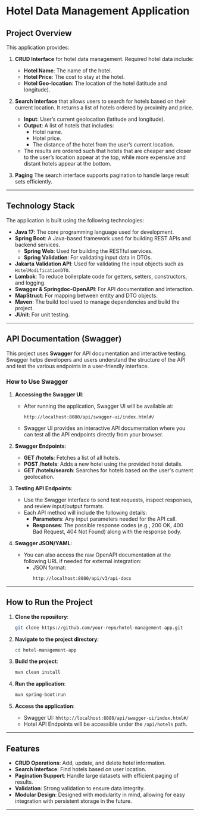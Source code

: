 # Hotel Data Management Application

## Project Overview

This application provides:

1. **CRUD Interface** for hotel data management. Required hotel data include:
    - **Hotel Name**: The name of the hotel.
    - **Hotel Price**: The cost to stay at the hotel.
    - **Hotel Geo-location**: The location of the hotel (latitude and longitude).

2. **Search Interface** that allows users to search for hotels based on their current location. It returns a list of hotels ordered by proximity and price.
    - **Input**: User’s current geolocation (latitude and longitude).
    - **Output**: A list of hotels that includes:
        - Hotel name.
        - Hotel price.
        - The distance of the hotel from the user’s current location.
    - The results are ordered such that hotels that are cheaper and closer to the user’s location appear at the top, while more expensive and distant hotels appear at the bottom.

3. **Paging** The search interface supports pagination to handle large result sets efficiently.

---

## Technology Stack

The application is built using the following technologies:

- **Java 17**: The core programming language used for development.
- **Spring Boot**: A Java-based framework used for building REST APIs and backend services.
    - **Spring Web**: Used for building the RESTful services.
    - **Spring Validation**: For validating input data in DTOs.
- **Jakarta Validation API**: Used for validating the input objects such as `HotelModificationDTO`.
- **Lombok**: To reduce boilerplate code for getters, setters, constructors, and logging.
- **Swagger & Springdoc-OpenAPI**: For API documentation and interaction.
- **MapStruct**: For mapping between entity and DTO objects.
- **Maven**: The build tool used to manage dependencies and build the project.
- **JUnit**: For unit testing.

---

## API Documentation (Swagger)

This project uses **Swagger** for API documentation and interactive testing. Swagger helps developers and users understand the structure of the API and test the various endpoints in a user-friendly interface.

### How to Use Swagger

1. **Accessing the Swagger UI**:
    - After running the application, Swagger UI will be available at:
      ```
      http://localhost:8080/api/swagger-ui/index.html#/
      ```
    - Swagger UI provides an interactive API documentation where you can test all the API endpoints directly from your browser.

2. **Swagger Endpoints**:
    - **GET /hotels**: Fetches a list of all hotels.
    - **POST /hotels**: Adds a new hotel using the provided hotel details.
    - **GET /hotels/search**: Searches for hotels based on the user's current geolocation.

3. **Testing API Endpoints**:
    - Use the Swagger interface to send test requests, inspect responses, and review input/output formats.
    - Each API method will include the following details:
        - **Parameters**: Any input parameters needed for the API call.
        - **Responses**: The possible response codes (e.g., 200 OK, 400 Bad Request, 404 Not Found) along with the response body.

4. **Swagger JSON/YAML**:
    - You can also access the raw OpenAPI documentation at the following URL if needed for external integration:
        - JSON format:
          ```
          http://localhost:8080/api/v3/api-docs
          ```

---

## How to Run the Project

1. **Clone the repository**:
   ```bash
   git clone https://github.com/your-repo/hotel-management-app.git
   ```

2. **Navigate to the project directory**:
   ```bash
   cd hotel-management-app
   ```

3. **Build the project**:
   ```bash
   mvn clean install
   ```

4. **Run the application**:
   ```bash
   mvn spring-boot:run
   ```

5. **Access the application**:
    - Swagger UI: `hhttp://localhost:8080/api/swagger-ui/index.html#/`
    - Hotel API Endpoints will be accessible under the `/api/hotels` path.

---

## Features

- **CRUD Operations**: Add, update, and delete hotel information.
- **Search Interface**: Find hotels based on user location.
- **Pagination Support**: Handle large datasets with efficient paging of results.
- **Validation**: Strong validation to ensure data integrity.
- **Modular Design**: Designed with modularity in mind, allowing for easy integration with persistent storage in the future.

---
